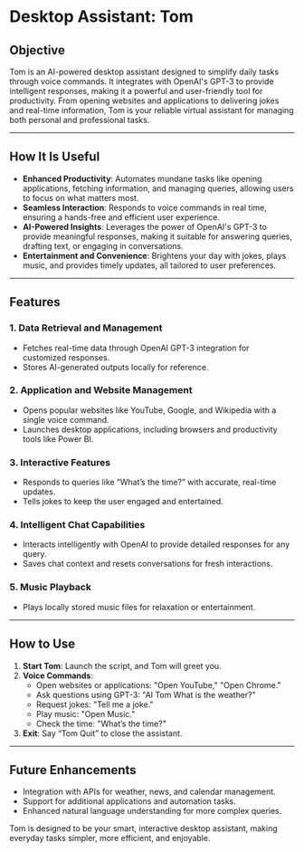 # Desktop Assistant: Tom

## **Objective**
Tom is an AI-powered desktop assistant designed to simplify daily tasks through voice commands. It integrates with OpenAI's GPT-3 to provide intelligent responses, making it a powerful and user-friendly tool for productivity. From opening websites and applications to delivering jokes and real-time information, Tom is your reliable virtual assistant for managing both personal and professional tasks.

---

## **How It Is Useful**
- **Enhanced Productivity**: Automates mundane tasks like opening applications, fetching information, and managing queries, allowing users to focus on what matters most.
- **Seamless Interaction**: Responds to voice commands in real time, ensuring a hands-free and efficient user experience.
- **AI-Powered Insights**: Leverages the power of OpenAI's GPT-3 to provide meaningful responses, making it suitable for answering queries, drafting text, or engaging in conversations.
- **Entertainment and Convenience**: Brightens your day with jokes, plays music, and provides timely updates, all tailored to user preferences.

---

## **Features**

### **1. Data Retrieval and Management**
- Fetches real-time data through OpenAI GPT-3 integration for customized responses.
- Stores AI-generated outputs locally for reference.

### **2. Application and Website Management**
- Opens popular websites like YouTube, Google, and Wikipedia with a single voice command.
- Launches desktop applications, including browsers and productivity tools like Power BI.

### **3. Interactive Features**
- Responds to queries like “What’s the time?” with accurate, real-time updates.
- Tells jokes to keep the user engaged and entertained.

### **4. Intelligent Chat Capabilities**
- Interacts intelligently with OpenAI to provide detailed responses for any query.
- Saves chat context and resets conversations for fresh interactions.

### **5. Music Playback**
- Plays locally stored music files for relaxation or entertainment.

---

## **How to Use**
1. **Start Tom**: Launch the script, and Tom will greet you.
2. **Voice Commands**:
   - Open websites or applications: "Open YouTube," "Open Chrome."
   - Ask questions using GPT-3: "AI Tom What is the weather?"
   - Request jokes: "Tell me a joke."
   - Play music: "Open Music."
   - Check the time: "What’s the time?"
3. **Exit**: Say “Tom Quit” to close the assistant.

---

## **Future Enhancements**
- Integration with APIs for weather, news, and calendar management.
- Support for additional applications and automation tasks.
- Enhanced natural language understanding for more complex queries.

Tom is designed to be your smart, interactive desktop assistant, making everyday tasks simpler, more efficient, and enjoyable.
